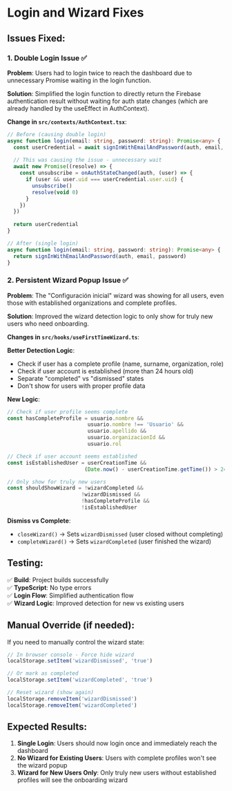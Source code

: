 # Login and Wizard Fixes

## Issues Fixed:

### 1. Double Login Issue ✅
**Problem**: Users had to login twice to reach the dashboard due to unnecessary Promise waiting in the login function.

**Solution**: Simplified the login function to directly return the Firebase authentication result without waiting for auth state changes (which are already handled by the useEffect in AuthContext).

**Change in `src/contexts/AuthContext.tsx`**:
```typescript
// Before (causing double login)
async function login(email: string, password: string): Promise<any> {
  const userCredential = await signInWithEmailAndPassword(auth, email, password)
  
  // This was causing the issue - unnecessary wait
  await new Promise((resolve) => {
    const unsubscribe = onAuthStateChanged(auth, (user) => {
      if (user && user.uid === userCredential.user.uid) {
        unsubscribe()
        resolve(void 0)
      }
    })
  })
  
  return userCredential
}

// After (single login)
async function login(email: string, password: string): Promise<any> {
  return signInWithEmailAndPassword(auth, email, password)
}
```

### 2. Persistent Wizard Popup Issue ✅
**Problem**: The "Configuración inicial" wizard was showing for all users, even those with established organizations and complete profiles.

**Solution**: Improved the wizard detection logic to only show for truly new users who need onboarding.

**Changes in `src/hooks/useFirstTimeWizard.ts`**:

**Better Detection Logic**:
- Check if user has a complete profile (name, surname, organization, role)
- Check if user account is established (more than 24 hours old)
- Separate "completed" vs "dismissed" states
- Don't show for users with proper profile data

**New Logic**:
```typescript
// Check if user profile seems complete
const hasCompleteProfile = usuario.nombre && 
                          usuario.nombre !== 'Usuario' && 
                          usuario.apellido &&
                          usuario.organizacionId && 
                          usuario.rol

// Check if user account seems established
const isEstablishedUser = userCreationTime && 
                         (Date.now() - userCreationTime.getTime()) > 24 * 60 * 60 * 1000

// Only show for truly new users
const shouldShowWizard = !wizardCompleted && 
                        !wizardDismissed &&
                        !hasCompleteProfile &&
                        !isEstablishedUser
```

**Dismiss vs Complete**:
- `closeWizard()` → Sets `wizardDismissed` (user closed without completing)
- `completeWizard()` → Sets `wizardCompleted` (user finished the wizard)

## Testing:

✅ **Build**: Project builds successfully  
✅ **TypeScript**: No type errors  
✅ **Login Flow**: Simplified authentication flow  
✅ **Wizard Logic**: Improved detection for new vs existing users  

## Manual Override (if needed):

If you need to manually control the wizard state:

```javascript
// In browser console - Force hide wizard
localStorage.setItem('wizardDismissed', 'true')

// Or mark as completed
localStorage.setItem('wizardCompleted', 'true')

// Reset wizard (show again)
localStorage.removeItem('wizardDismissed')
localStorage.removeItem('wizardCompleted')
```

## Expected Results:

1. **Single Login**: Users should now login once and immediately reach the dashboard
2. **No Wizard for Existing Users**: Users with complete profiles won't see the wizard popup
3. **Wizard for New Users Only**: Only truly new users without established profiles will see the onboarding wizard
